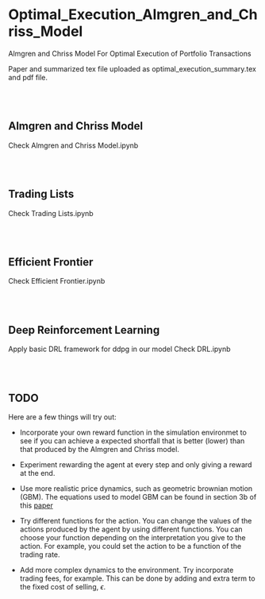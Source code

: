 # Optimal_Execution_Almgren_and_Chriss_Model
Almgren and Chriss Model For Optimal Execution of Portfolio Transactions  

Paper and summarized tex file uploaded as optimal_execution_summary.tex and pdf file.

<br>
<br>

## Almgren and Chriss Model

Check Almgren and Chriss Model.ipynb

<br>
<br>

## Trading Lists

Check Trading Lists.ipynb


<br>
<br>

## Efficient Frontier

Check Efficient Frontier.ipynb


<br>
<br>

## Deep Reinforcement Learning

Apply basic DRL framework for ddpg in our model
Check DRL.ipynb

<br>
<br>

## TODO

Here are a few things will try out:

- Incorporate your own reward function in the simulation environmet to see if you can achieve a expected shortfall that is better (lower) than that produced by the Almgren and Chriss model.


- Experiment rewarding the agent at every step and only giving a reward at the end.


- Use more realistic price dynamics, such as geometric brownian motion (GBM). The equations used to model GBM can be found in section 3b of this [paper](https://ro.uow.edu.au/cgi/viewcontent.cgi?referer=https://www.google.com/&httpsredir=1&article=1705&context=aabfj)


- Try different functions for the action. You can change the values of the actions produced by the agent by using different functions. You can choose your function depending on the interpretation you give to the action. For example, you could set the action to be a function of the trading rate.


- Add more complex dynamics to the environment. Try incorporate trading fees, for example. This can be done by adding and extra term to the fixed cost of selling, $\epsilon$.
